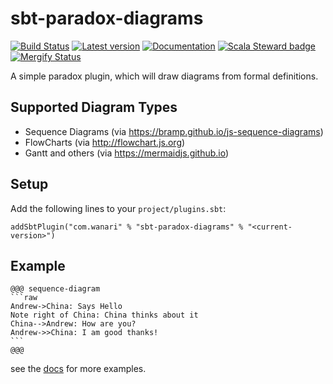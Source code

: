 # sbt-paradox-diagrams

[![Build Status](https://travis-ci.org/TeamWanari/sbt-paradox-diagrams.svg?branch=master)](https://travis-ci.org/TeamWanari/sbt-paradox-diagrams)
[![Latest version](https://index.scala-lang.org/TeamWanari/sbt-paradox-diagrams/latest.svg)](https://index.scala-lang.org/TeamWanari/sbt-paradox-diagrams)
[![Documentation](https://img.shields.io/badge/-Documatation-blue)](https://teamwanari.github.io/sbt-paradox-diagrams)
[![Scala Steward badge](https://img.shields.io/badge/Scala_Steward-helping-blue.svg?style=flat&logo=data:image/png;base64,iVBORw0KGgoAAAANSUhEUgAAAA4AAAAQCAMAAAARSr4IAAAAVFBMVEUAAACHjojlOy5NWlrKzcYRKjGFjIbp293YycuLa3pYY2LSqql4f3pCUFTgSjNodYRmcXUsPD/NTTbjRS+2jomhgnzNc223cGvZS0HaSD0XLjbaSjElhIr+AAAAAXRSTlMAQObYZgAAAHlJREFUCNdNyosOwyAIhWHAQS1Vt7a77/3fcxxdmv0xwmckutAR1nkm4ggbyEcg/wWmlGLDAA3oL50xi6fk5ffZ3E2E3QfZDCcCN2YtbEWZt+Drc6u6rlqv7Uk0LdKqqr5rk2UCRXOk0vmQKGfc94nOJyQjouF9H/wCc9gECEYfONoAAAAASUVORK5CYII=)](https://scala-steward.org)
[![Mergify Status](https://img.shields.io/endpoint.svg?url=https://gh.mergify.io/badges/TeamWanari/tutelar&style=flat)](https://mergify.io)


A simple paradox plugin, which will draw diagrams from formal definitions.

## Supported Diagram Types
 - Sequence Diagrams (via https://bramp.github.io/js-sequence-diagrams)
 - FlowCharts (via http://flowchart.js.org)
 - Gantt and others (via https://mermaidjs.github.io)

## Setup

Add the following lines to your `project/plugins.sbt`:
```
addSbtPlugin("com.wanari" % "sbt-paradox-diagrams" % "<current-version>")
```
 
## Example
````
@@@ sequence-diagram
```raw
Andrew->China: Says Hello
Note right of China: China thinks about it
China-->Andrew: How are you?
Andrew->>China: I am good thanks!
```
@@@ 
````

see the [docs](docs) for more examples.
